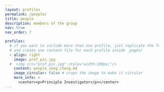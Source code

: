 ```yaml
---
layout: profiles
permalink: /people/
title: people
description: members of the group
nav: true
nav_order: 7

profiles:
  # if you want to include more than one profile, just replicate the following block
  # and create one content file for each profile inside _pages/
  - align: right
    image: prof_pic.jpg
  #  <img src="prof_pic.jpg" style="width:100px;"/>
    content: people_zeng_cheng.md
    image_circular: false # crops the image to make it circular
    more_info: >
      <center><p>Principle Investigator</p></center>
---
```

